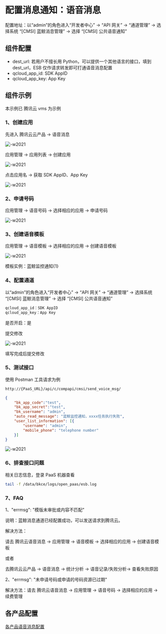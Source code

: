 # 配置消息通知：语音消息

配置地址：以“admin”的角色进入“开发者中心” -> “API 网关” -> “通道管理” -> 选择系统 “[CMSI] 蓝鲸消息管理” -> 选择 “[CMSI] 公共语音通知”

## 组件配置

- dest_url: 若用户不擅长用 Python，可以提供一个其他语言的接口，填到 dest_url，ESB 仅作请求转发即可打通语音消息配置
- qcloud_app_id: SDK AppID
- qcloud_app_key: App Key

## 组件示例

本示例已 腾讯云 vms 为示例

### 1、创建应用

先进入 腾讯云云产品 -> 语音消息

![-w2021](../assets/markdown-img-paste-20200403173430929.png)

应用管理 -> 应用列表 -> 创建应用

![-w2021](../assets/markdown-img-paste-20200407195612299.png)

点击应用名 -> 获取 SDK AppID、App Key

![-w2021](../assets/markdown-img-paste-20200407203051995.png)

### 2、申请号码

应用管理 -> 语音号码 -> 选择相应的应用 -> 申请号码

![-w2021](../assets/send_voice_msg01.png)

### 3、创建语音模板

应用管理 -> 语音模板 -> 选择相应的应用 -> 创建语音模板

![-w2021](../assets/send_voice_msg02.png)

模板实例：蓝鲸监控通知{1}

### 4、配置通道

以“admin”的角色进入“开发者中心” -> “API 网关” -> “通道管理” -> 选择系统 “[CMSI] 蓝鲸消息管理” -> 选择 “[CMSI] 公共语音通知”

```bash
qcloud_app_id：SDK AppID
qcloud_app_key：App Key
```

是否开启：是

提交修改

![-w2021](../assets/2020040720315877.png)

填写完成后提交修改

### 5、测试接口

使用 Postman 工具请求为例

```bash
http://{PaaS_URL}/api/c/compapi/cmsi/send_voice_msg/
```

```json
{
    "bk_app_code":"test",
    "bk_app_secret":"test",
    "bk_username": "admin",
    "auto_read_message": "蓝鲸监控通知，xxxx任务执行失败",
    "user_list_information": [{
        "username": "admin",
        "mobile_phone": "telephone number"
    }]
}
```

![-w2021](../assets/send_voice_msg03.png)

### 6、排查接口问题

相关日志信息，登录 PaaS 机器查看

```bash
tail -f /data/bkce/logs/open_paas/esb.log
```

### 7、FAQ

1、"errmsg": "模版未审批或内容不匹配"

说明：蓝鲸消息通道已经配置成功，可以发送请求到腾讯云。

解决方法：

请去 腾讯云语音消息 -> 应用管理 -> 语音模板 -> 选择相应的应用 -> 创建语音模板

或者

去腾讯云云产品 -> 语音消息 -> 统计分析 -> 语音记录/失败分析-> 查看失败原因

2、"errmsg": "未申请号码或申请的号码资源已过期"

解决方法：请去 腾讯云语音消息 -> 应用管理 -> 语音号码 -> 选择相应的应用 -> 续费管理


## 各产品配置

[各产品语音消息配置](./send_voice_msg.md#7faq)
